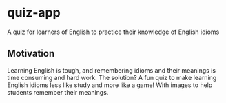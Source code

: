 # quiz-app
A quiz for learners of English to practice their knowledge of English idioms

## Motivation
Learning English is tough, and remembering idioms and their meanings is time consuming and hard work. The solution? A fun quiz to make learning English idioms less like study and more like a game! With images to help students remember their meanings. 

